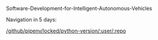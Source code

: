 Software-Development-for-Intelligent-Autonomous-Vehicles

Navigation in 5 days:

[/github/pipenv/locked/python-version/:user/:repo](https://img.shields.io/github/pipenv/locked/python-version/shovalnakash/Software-Development-for-Intelligent-Autonomous-Vehicles?logo=python)

